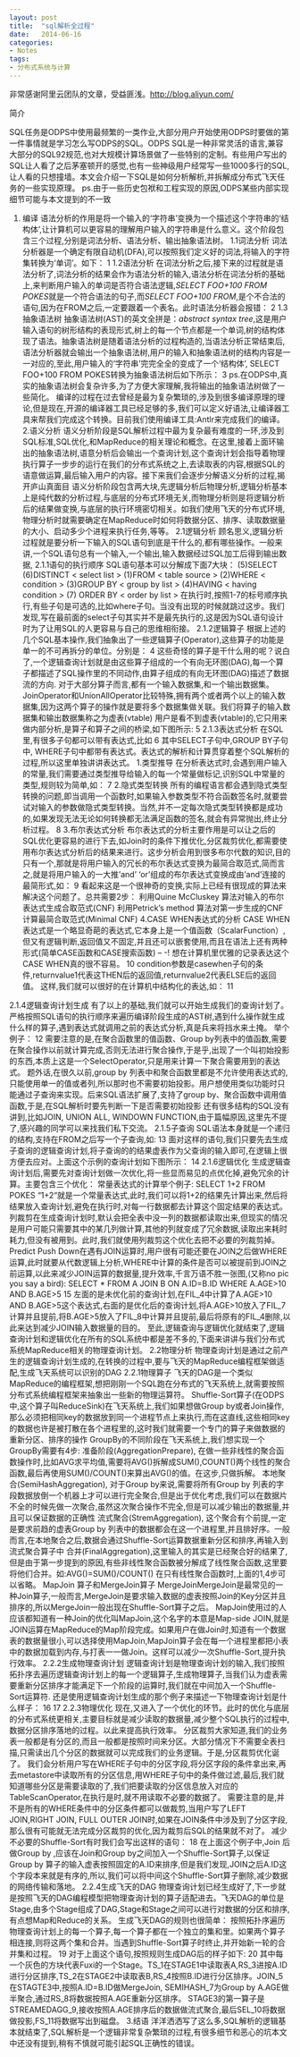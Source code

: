 ```yaml
---
layout: post
title:  "sql解析全过程"
date:   2014-06-16
categories: 
- Notes 
tags:
- 分布式系统与计算
---
```


非常感谢阿里云团队的文章，受益匪浅。http://blog.aliyun.com/

简介

SQL任务是ODPS中使用最频繁的一类作业,大部分用户开始使用ODPS时要做的第一件事情就是学习怎么写ODPS的SQL。ODPS SQL是一种非常灵活的语言,兼容大部分的SQL92规范,也对大规模计算场景做了一些特别的定制。有些用户写出的SQL让人看了之后茅塞顿开的感觉,也有一些神级用户经常写一些1000多行的SQL,让人看的只想撞墙。本文会介绍一下SQL是如何分析解析,并拆解成分布式飞天任务的一些实现原理。
ps.由于一些历史包袱和工程实现的原因,ODPS某些内部实现细节可能与本文提到的不一致

1. 编译
语法分析的作用是将一个输入的‘字符串’变换为一个描述这个字符串的‘结构体’,让计算机可以更容易的理解用户输入的字符串是什么意义。这个阶段包含三个过程,分别是词法分析、语法分析、输出抽象语法树。
1.1词法分析
词法分析器是一个确定有限自动机(DFA),可以按照我们定义好的词法,将输入的字符集转换为‘单词’。如下：
1
1.2语法分析
在词法分析之后,接下来的过程就是语法分析了,词法分析的结果会作为语法分析的输入,语法分析在词法分析的基础上,来判断用户输入的单词是否符合语法逻辑,*SELECT FOO+100 FROM POKES*就是一个符合语法的句子,而*SELECT FOO+100 FROM*,是个不合法的语句,因为在FROM之后,一定要跟着一个表名。此时语法分析器会报错：
2
1.3抽象语法树
抽象语法树(AST)的英文全拼是：*abstract syntax tree*,这是用户输入语句的树形结构的表现形式,树上的每一个节点都是一个单词,树的结构体现了语法。抽象语法树是随着语法分析的过程构造的,当语法分析正常结束后,语法分析器就会输出一个抽象语法树,用户的输入和抽象语法树的结构内容是一一对应的,至此,用户输入的‘字符串’完完全全的变成了一个‘结构体’, SELECT FOO+100 FROM POKES转换为抽象语法树后如下所示：
3
ps.在ODPS中,真实的抽象语法树会复杂许多,为了方便大家理解,我将输出的抽象语法树做了一些简化。
编译的过程在过去曾经是最为复杂繁琐的,涉及到很多编译原理的理论,但是现在,开源的编译器工具已经足够的多,我们可以定义好语法,让编译器工具来帮我们完成这个转换。目前我们使用编译工具:Antlr来完成我们的编译。
2.语义分析
语义分析阶段是SQL解析过程中最为复杂最有难度的一环,涉及到SQL标准,SQL优化,和MapReduce的相关理论和概念。在这里,接着上面环输出的抽象语法树,语意分析后会输出一个查询计划,这个查询计划会指导着物理执行算子一步步的运行在我们的分布式系统之上,去读取表的内容,根据SQL的语意做运算,最后输入用户的内容。接下来我们会逐步分解语义分析的过程,揭开庐山真面目
语义分析阶段包含两大块,先逻辑分析后物理分析,逻辑分析基本上是纯代数的分析过程,与底层的分布式环境无关,而物理分析则是将逻辑分析后的结果做变换,与底层的执行环境密切相关。如我们使用飞天的分布式环境,物理分析时就需要确定在MapReduce时如何将数据分区、排序、读取数据量的大小、启动多少个进程来执行任务,等等。
2.1逻辑分析
顾名思义,逻辑分析过程就是要分析一下输入的SQL语句到底是干什么的,都有哪些操作。一般来讲,一个SQL语句总有一个输入,一个输出,输入数据经过SQL加工后得到输出数据,
2.1.1语句的执行顺序
SQL语句基本可以分解成下面7大块：
(5)SELECT (6)DISTINCT < select list >
(1)FROM < table source >
(2)WHERE < condition >
(3)GROUP BY < group by list >
(4)HAVING < having condition >
(7) ORDER BY < order by list >
在执行时,按照1-7的标号顺序执行,有些子句是可选的,比如where子句。当没有出现的时候就跳过这步。我们发现,写在最前面的select子句其实并不是最先执行的,这是因为SQL语句设计时为了让用SQL的人更容易与自己的思维相衔接。
2.1.2逻辑算子
根据上述的几个SQL基本操作,我们抽象出了一些逻辑算子(Operator),这些算子的功能是单一的不可再拆分的单位。分别是：
4
这些奇怪的算子是干什么用的呢？说白了,一个逻辑查询计划就是由这些算子组成的一个有向无环图(DAG),每一个算子都描述了SQL操作里的不同动作,由算子组成的有向无环图(DAG)描述了数据流的方向.
对于大部分算子而言,都有一个输入数据集,和一个输出数据集。JoinOperator和UnionAllOperator比较特殊,拥有两个或者两个以上的输入数据集,因为这两个算子的操作就是要将多个数据集做关联。我们将算子的输入数据集和输出数据集称之为虚表(vtable)
用户是看不到虚表(vtable)的,它只用来做内部分析,是算子和算子之间的桥梁,如下图所示:
5
2.1.3表达式分析
在SQL里,有很多子句都可以带有表达式,比如
6
其中SELECT子句中,GROUP BY子句中, WHERE子句中都带有表达式。表达式的解析和计算贯穿着整个SQL解析的过程,所以这里单独讲讲表达式。
1.类型推导
在分析表达式时,会遇到用户输入的常量,我们需要通过类型推导给输入的每一个常量做标记,识别SQL中常量的类型,规则较为简单,如：
7
2.隐式类型转换
所有的编程语言都会遇到隐式类型转换的问题,即当调用一个函数时,如果输入参数类型不符合函数签名时,就要尝试对输入的参数做隐式类型转换。当然,并不一定每次隐式类型转换都是成功的,如果发现无法无论如何转换都无法满足函数的签名,就会有异常抛出,终止分析过程。
 8
3.布尔表达式分析
布尔表达式的分析主要作用是可以让之后的SQL优化更容易的进行下去,如Join时的条件下推优化,分区裁剪优化,都需要使用布尔表达式分析后的结果来进行。这步分析会用到很多布尔代数的知识,目的只有一个,那就是将用户输入的冗长的布尔表达式变换为最简合取范式,简而言之,就是将用户输入的一大推’and’ ‘or’组成的布尔表达式变换成由’and’连接的最简形式,如：
9
看起来这是一个很神奇的变换,实际上已经有很现成的算法来解决这个问题了。总共需要2步：
利用Quine McCluskey 算法对输入的布尔表达式生成合取范式(CNF)
利用Petrick’s method 算法对第一步生成的CNF计算最简合取范式(Minimal CNF)
4.CASE WHEN表达式的分析
CASE WHEN表达式是一个略显奇葩的表达式,它本身上是一个值函数（ScalarFunction）,但又有逻辑判断,返回值又不固定,并且还可以嵌套使用,而且在语法上还有两种形式(简单CASE函数和CASE搜索函数) – -! 想在计算机里优雅的记录表达这个CASE WHEN真的很不容易。
10
condition参数是casewhen子句的条件,returnvalue1代表这THEN后的返回值,returnvalue2代表ELSE后的返回值。
这样,我们就可以很好的在计算机中结构化的表达,如：
11
 
2.1.4逻辑查询计划生成
有了以上的基础,我们就可以开始生成我们的查询计划了。严格按照SQL语句的执行顺序来遍历编译阶段生成的AST树,遇到什么操作就生成什么样的算子,遇到表达式就调用之前的表达式分析,真是兵来将挡水来土掩。
举个例子：
12
需要注意的是,在聚合函数里的值函数、Group by列表中的值函数,需要在聚合操作以前就计算完成,否则无法进行聚合操作,于是乎,出现了一个叫初始投影的东西,本质上这是一个SelectOperator,只是用来计算一下聚合需要用到的表达式。
题外话,在很久以前,group by 列表中和聚合函数里都是不允许使用表达式的,只能使用单一的值或者列,所以那时也不需要初始投影。用户想使用类似功能时只能通过子查询来实现。后来SQL语法扩展了,支持了group by、聚合函数中调用值函数,于是,在SQL解析时要先判断一下是否需要初始投影
还有很多结构的SQL没有讲到,比如JOIN, UNION ALL, WINDOWN FUNCTION,由于篇幅原因,这里先不提了,感兴趣的同学可以来找我们私下交流。
2.1.5子查询
SQL语法本身就是一个递归的结构,支持在FROM之后写一个子查询,如:
13
面对这样的语句,我们只要先去生成子查询的逻辑查询计划,将子查询的的结果虚表作为父查询的输入即可,在逻辑上很方便去应对。上面这个示例的查询计划如下图所示：
14
2.1.6逻辑优化
生成逻辑查询计划后,需要先对查询计划做一次优化,将一些显而易见的点优化掉,避免冗余的计算。主要包含三个优化：
常量表达式的计算举个例子:
SELECT 1+2 FROM POKES
“1+2“就是一个常量表达式,此时,我们可以将1+2的结果先计算出来,然后将结果放入查询计划,避免在执行时,对每一行数据都去计算这个固定结果的表达式。
列裁剪在生成查询计划时,默认会把全表中没一列的数据都读取出来,但现实的情况是用户可能只需要其中的某几列做计算,其他的列就变成了冗余数据,读取出来耗时耗力,但没有被用到。此时,我们就使用列裁剪这个优化去把不必要的列裁剪掉。
Predict Push Down在遇有JOIN运算时,用户很有可能还要在JOIN之后做WHERE运算,此时就要从代数逻辑上分析,WHERE中计算的条件是否可以被提前到JOIN之前运算,以此来减少JOIN运算的数据量,提升效率,千言万语不胜一张图,(又称no pic you say a bird):
SELECT * FROM A JOIN B ON A.ID=B.ID WHERE A.AGE>10 AND B.AGE>5
15
左面的是未优化前的查询计划,在FIL_4中计算了A.AGE>10 AND B.AGE>5这个表达式,右面的是优化后的查询计划,将A.AGE>10放入了FIL_7计算并且提前,将B.AGE>5放入了FIL_8中计算并且提前,最后将原有的FIL_4删除,以此来达到减少JOIN输入数据量的目的。
至此,逻辑查询与逻辑优化就结束了,逻辑查询计划和逻辑优化在所有的SQL系统中都是差不多的,下面来讲讲与我们分布式系统MapReduce相关的物理查询计划。
2.2物理分析
物理查询计划是通过之前产生的逻辑查询计划生成的,在转换的过程中,要与飞天的MapReduce编程框架做适配,生成飞天系统可以识别的DAG
2.2.1物理算子
飞天的DAG是一个类似MapReduce的编程框架,想把刚刚一个SQL跑在分布式的飞天系统上,就需要按照分布式系统编程框架来抽象出一些新的物理运算符。
Shuffle-Sort算子(在ODPS中,这个算子叫ReduceSink)在飞天系统上,我们如果想做Group by或者Join操作,那么必须把相同key的数据放到同一个进程节点上来执行,而在这直线,这些相同key的数据也许是被打散在各个进程里的,这时我们就需要一个专门的算子来做数据的重新分区、排序的操作
GroupBy的不同阶段在飞天系统上,我们想实现一个GroupBy需要有4步:
准备阶段(AggregationPrepare), 在做一些非线性的聚合函数操作时,比如AVG求平均值,需要将AVG()拆解成SUM(),COUNT()两个线性的聚合函数,最后再使用SUM()/COUNT()来算出AVG()的值。在这步,只做拆解。
本地聚合(SemiHashAggregation), 对于Group by来说,需要将所有Group by 列表的字段数据放倒一个机器上才可以进行完全聚合,但是出于优化考虑,我们可以在数据片不全的时候先做一次聚合,虽然这次聚合操作不完全,但是可以减少输出的数据量,并且可以保证数据的正确性
流式聚合(StremAggregation), 这个聚合有个前提,一定是要求前趋的虚表Group by 列表中的数据都会在这一个进程里,并且排好序。一般而言,在本地聚合之后,数据会通过Shuffle-Sort运算数据重新分区和排序,再输入到流式聚合算子中
合并(FinalAggregation),这里输入的其实是已经聚合好的结果了,但是由于第一步提到的原因,有些非线性聚合函数被分解成了线性聚合函数,这里要将他们合并。如:AVG()=SUM()/COUNT()
在只有线性聚合函数时,上面的1,4步可以省略。
MapJoin 算子和MergeJoin算子
MergeJoinMergeJoin是最常见的一种Join算子,一般而言,MergeJoin是要求输入数据的虚表按照Join的Key分区并且排序的,所以MergeJoin一般出现在Shuffle-Sort算子之后。
MapJoin使用过的人应该都知道有一种Join的优化叫MapJoin,这个名字的本意是Map-side JOIN,就是JOIN运算在MapReduce的Map阶段完成。如果用户在做Join时,知道有一个数据表的数据量很小,可以选择使用MapJoin,MapJoin算子会在每一个进程里都把小表中的数据加载到内存,与打表一一做Join。这样可以减少一次Shuffle-Sort,提升执行效率。
2.2.2生成物理查询计划
逻辑查询计划是物理查询计划的输入,我们按照拓扑序去遍历逻辑查询计划上的每一个逻辑算子,生成物理算子,当我们认为虚表需要重新分区排序才能满足下一个阶段的运算时,我们就在中间加入一个Shuffle-Sort运算符.
还是使用逻辑查询计划生成的那个例子来描述一下物理查询计划是什么样子：
 16
17
2.2.3物理优化
现在,又进入了一个优化的环节。此时的优化与底层的分布式系统更相关,主要目标就是减少读取的数据量,减少整个SQL执行的过程中,数据分区排序落地的过程。以此来提高执行效率。
分区裁剪大家知道,我们的业务表一般都是有分区的,而且一般都是按照时间来分区。大部分情况下不需要全表扫描,只需读出几个分区的数据就可以完成我们的业务逻辑。于是,分区裁剪优化诞了。
我们会分析用户写在WHERE子句中的分区字段,将分区字段的条件拿出来,再去metastore中读取所有的分区信息,用WHERE子句中的条件做过滤,最后,我们就知道哪些分区是需要读取的了,我们把要读取的分区信息放入对应的TableScanOperator,在执行是时,就不用读取不必要的数据了。
需要注意的是,并不是所有的WHERE条件中的分区条件都可以做裁剪,当用户写了LEFT JOIN,RIGHT JOIN, FULL OUTER JOIN时,如果在JOIN条件中涉及到了分区字段,那么很有可能就无法完成分区裁剪的优化,因为裁剪后SQL的结果就不对了。
减少不必要的Shuffle-Sort有时我们会写出这样的语句：
18
在上面这个例子中,Join 后做Group by ,应该在Join和Group by之间加入一个Shuffle-Sort算子,以保证Group by 算子的输入虚表按照固定的A.ID来排序,但是我们发现,JOIN之后A.ID这个字段本来就是有序的,所以,我们可以将中间这个Shuffle-Sort算子删除,减少数据的网络传输和落地。
2.2.4生成飞天的DAG
物理查询计划已经生成好了,下一步就是按照飞天的DAG编程模型把物理查询计划的算子适配进去。飞天DAG的单位是Stage,由多个Stage组成了DAG,Stage和Stage之间可以进行对数据的分区和排序,有点想Map和Reduce的关系。
生成飞天DAG的规则也很简单：
按照拓扑序遍历物理查询计划上的每一个算子,每一个算子都在一个独立的集和里。如果两个算子相连接,则将这两个集和合并。当遇到Shuffle-Sort算子时终止,并开始新一轮的合并集和过程。
19
对于上面这个语句,按照规则生成DAG后的样子如下:
20
其中每一个灰色的方块代表Fuxi的一个Stage。TS_1在STAGE1中读取表A,RS_3进按A.ID进行分区排序,TS_2在STAGE2中读取表B,RS_4按照B.ID进行分区排序。JOIN_5在STAGTE3中,按照A.ID=B.ID做MergeJoin, SEMIHASH_7为Group by A.AGE做半聚合,通过RS_8将数据按照A.AGE重新分区排序。 STAGE3的第一算子是STREAMEDAGG_9,接收按照A.AGE排序后的数据做流式聚合,最后SEL_10将数据做投影,FS_11将数据写出到磁盘。
3.结语
洋洋洒洒写了这么多,SQL解析的逻辑基本就结束了,SQL解析是一个逻辑非常复杂繁琐的过程,有很多细节和恶心的坑本文中还没有提到,稍有不慎就可能引起SQL正确性的错误。



